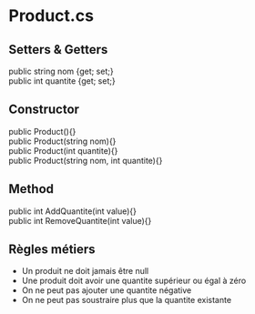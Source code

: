 # Product.cs

## Setters & Getters

public string nom {get; set;}</br>
public int quantite {get; set;}</br>

## Constructor

public Product(){}</br>
public Product(string nom){}</br>
public Product(int quantite){}</br>
public Product(string nom, int quantite){}</br>

## Method

public int AddQuantite(int value){}</br>
public int RemoveQuantite(int value){}</br>


## Règles métiers

 * Un produit ne doit jamais être null</br>
 * Une produit doit avoir une quantite supérieur ou égal à zéro</br>
 * On ne peut pas ajouter une quantite négative</br>
 * On ne peut pas soustraire plus que la quantite existante</br>
